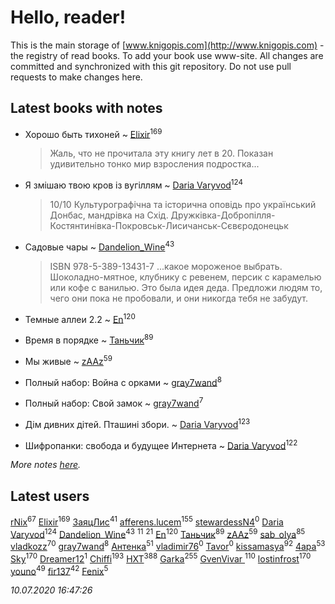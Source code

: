 # Hello, reader!
This is the main storage of [www.knigopis.com](http://www.knigopis.com) - the registry of read books.
To add your book use www-site. All changes are committed and synchronized with this git repository.
Do not use pull requests to make changes here.


## Latest books with notes
* Хорошо быть тихоней ~ [Elixir](users/115/115826717712507836033-google)<sup>169</sup>
    > Жаль, что не прочитала эту книгу лет в 20. Показан удивительно тонко мир  взросления подростка...

* Я змішаю твою кров із вугіллям ~ [Daria Varyvod](users/829/829893410524253-facebook)<sup>124</sup>
    > 10/10 Культурографічна та історична оповідь про український Донбас, мандрівка на Схід. Дружківка-Добропілля-Костянтинівка-Покровськ-Лисичанськ-Сєвєродонецьк

* Садовые чары ~ [Dandelion_Wine](users/586/58602788-vkontakte)<sup>43</sup>
    > ISBN 978-5-389-13431-7
    > ...какое мороженое выбрать. Шоколадно-мятное, клубнику с ревенем, персик с карамелью или кофе с ванилью. Это была идея деда. Предложи людям то, чего они пока не пробовали, и они никогда тебя не забудут.

* Темные аллеи 2.2 ~ [En](users/333/333646551-vkontakte)<sup>120</sup>

* Время в порядке ~ [Таньчик](users/209/2096581563762610-facebook)<sup>89</sup>

* Мы живые ~ [zAAz](users/202/202248233-vkontakte)<sup>59</sup>

* Полный набор: Война с орками ~ [gray7wand](users/110/110080946273609412257-google)<sup>8</sup>

* Полный набор: Свой замок ~ [gray7wand](users/110/110080946273609412257-google)<sup>7</sup>

* Дім дивних дітей. Пташині збори. ~ [Daria Varyvod](users/829/829893410524253-facebook)<sup>123</sup>

* Шифропанки: свобода и будущее Интернета ~ [Daria Varyvod](users/829/829893410524253-facebook)<sup>122</sup>


_More notes [here](latest_books_with_notes.md)._


## Latest users
[rNix](users/227/22742452-yandex)<sup>67</sup> 
[Elixir](users/115/115826717712507836033-google)<sup>169</sup> 
[ЗаяцЛис](users/112/112388384595246311466-google)<sup>41</sup> 
[afferens.lucem](users/196/196071655-vkontakte)<sup>155</sup> 
[stewardessN4](users/108/108304368373474603096-google)<sup>0</sup> 
[Daria Varyvod](users/829/829893410524253-facebook)<sup>124</sup> 
[Dandelion_Wine](users/586/58602788-vkontakte)<sup>43</sup> 
[](users/104/104731829794763834502-google)<sup>11</sup> 
[](users/153/1537586159620888-facebook)<sup>21</sup> 
[En](users/333/333646551-vkontakte)<sup>120</sup> 
[Таньчик](users/209/2096581563762610-facebook)<sup>89</sup> 
[zAAz](users/202/202248233-vkontakte)<sup>59</sup> 
[sab_olya](users/139/139338401-vkontakte)<sup>85</sup> 
[vladkozz](users/572/57239276-vkontakte)<sup>70</sup> 
[gray7wand](users/110/110080946273609412257-google)<sup>8</sup> 
[Антенка](users/118/118158645037334943900-google)<sup>51</sup> 
[vladimir76](users/831/831845204288-odnoklassniki)<sup>0</sup> 
[Tavor](users/107/107548900280182613163-google)<sup>0</sup> 
[kissamasya](users/684/68439978-vkontakte)<sup>92</sup> 
[4apa](users/117/117392596378069249667-google)<sup>53</sup> 
[Sky](users/118/118049897850017649660-google)<sup>170</sup> 
[Dreamer12](users/103/103531377167120997573-google)<sup>1</sup> 
[Chiffi](users/105/105831994080785626680-google)<sup>193</sup> 
[HXT](users/100/100002563462782-facebook)<sup>388</sup> 
[Garka](users/115/115753719718250012620-google)<sup>255</sup> 
[GvenVivar ](users/158/158266434925901-facebook)<sup>110</sup> 
[lostinfrost](users/217/217891524-vkontakte)<sup>170</sup> 
[youno](users/302/302928912-vkontakte)<sup>49</sup> 
[fir137](users/176/176805114-yandex)<sup>42</sup> 
[Fenix](users/111/111367585493471720963-google)<sup>5</sup> 


_10.07.2020 16:47:26_
